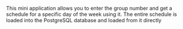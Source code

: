 This mini application allows you to enter the group number and get a schedule for a specific day of the week using it.
The entire schedule is loaded into the PostgreSQL database and loaded from it directly
